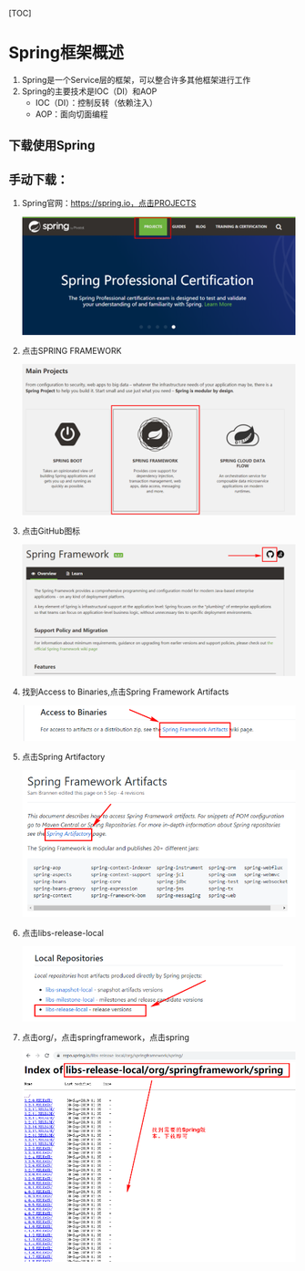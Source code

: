 [TOC]



# Spring框架概述

1. Spring是一个Service层的框架，可以整合许多其他框架进行工作
2. Spring的主要技术是IOC（DI）和AOP
   - IOC（DI）：控制反转（依赖注入）
   - AOP：面向切面编程

## 下载使用Spring

## 手动下载：

1. Spring官网：https://spring.io，点击PROJECTS

   ![](..\img\SpringImg\Spring手动下载.png)

2. 点击SPRING FRAMEWORK

   ![](..\img\SpringImg\Spring手动下载2.png)

3. 点击GitHub图标

   ![](..\img\SpringImg\Spring手动下载3.png)

4. 找到Access to Binaries,点击Spring Framework Artifacts

   ![](..\img\SpringImg\Spring手动下载4.png)

5. 点击Spring Artifactory

   ![](..\img\SpringImg\Spring手动下载5.png)

6. 点击libs-release-local

   ![](..\img\SpringImg\Spring手动下载6.png)

7. 点击org/，点击springframework，点击spring

   ![](..\img\SpringImg\Spring手动下载7.png)


